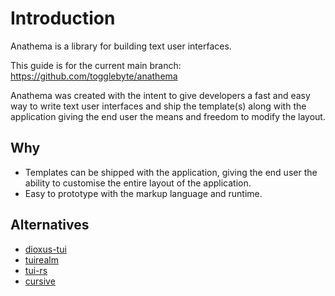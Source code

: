 # Introduction

Anathema is a library for building text user interfaces.

This guide is for the current main branch: https://github.com/togglebyte/anathema

Anathema was created with the intent to give developers a fast and easy way to
write text user interfaces and ship the template(s) along with the application
giving the end user the means and freedom to modify the layout.

## Why

* Templates can be shipped with the application, giving the end user the ability
  to customise the entire layout of the application.
* Easy to prototype with the markup language and runtime.


## Alternatives
* [dioxus-tui](https://crates.io/crates/dioxus-tui)
* [tuirealm](https://crates.io/crates/tuirealm)
* [tui-rs](https://crates.io/crates/tui)
* [cursive](https://crates.io/crates/cursive)

